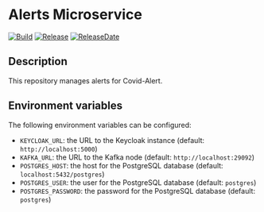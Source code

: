 # Alerts Microservice
[![Build](https://github.com/Covid-Alert-Microservices/alerts/actions/workflows/build.yaml/badge.svg)](https://github.com/Covid-Alert-Microservices/alerts/actions/workflows/build.yaml) [![Release](https://img.shields.io/github/v/release/Covid-Alert-Microservices/alerts)](https://github.com/Covid-Alert-Microservices/alerts/tags) [![ReleaseDate](https://img.shields.io/github/release-date/Covid-Alert-Microservices/alerts)](https://github.com/Covid-Alert-Microservices/alerts/tags)

## Description
This repository manages alerts for Covid-Alert.

## Environment variables

The following environment variables can be configured:
- `KEYCLOAK_URL`: the URL to the Keycloak instance (default: `http://localhost:5000`)
- `KAFKA_URL`: the URL to the Kafka node (default: `http://localhost:29092`)
- `POSTGRES_HOST`: the host for the PostgreSQL database (default: `localhost:5432/postgres`)
- `POSTGRES_USER`: the user for the PostgreSQL database (default: `postgres`)
- `POSTGRES_PASSWORD`: the password for the PostgreSQL database (default: `postgres`)